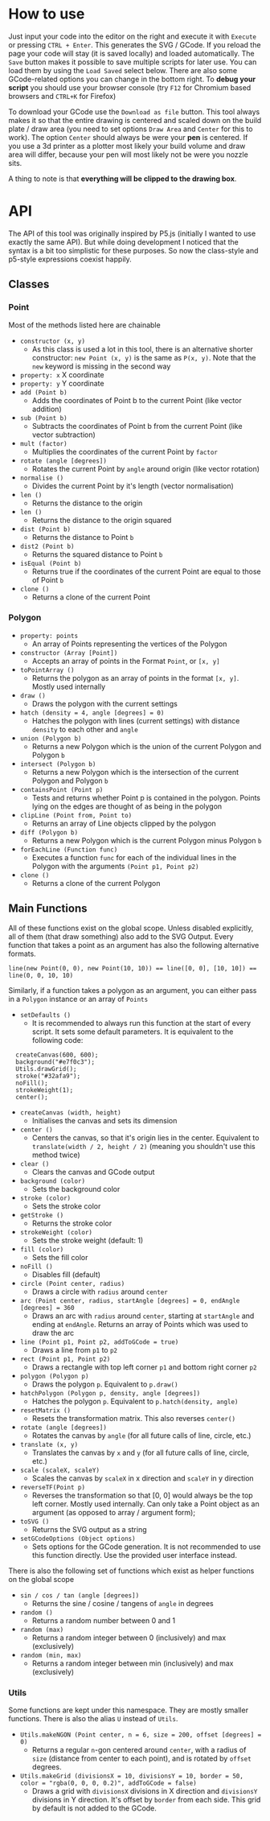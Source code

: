 # How to use
Just input your code into the editor on the right and execute it with `Execute` or pressing `CTRL + Enter`. This generates the SVG / GCode. If you reload the page your code will stay (it is saved locally) and loaded automatically. The `Save` button makes it possible to save multiple scripts for later use. You can load them by using the `Load Saved` select below. There are also some GCode-related options you can change in the bottom right. To **debug your script** you should use your browser console (try `F12` for Chromium based browsers and `CTRL+K` for Firefox)

To download your GCode use the `Download as file` button. This tool always makes it so that the entire drawing is centered and scaled down on the build plate / draw area (you need to set options `Draw Area` and `Center` for this to work). The option `Center` should always be were your **pen** is centered. If you use a 3d printer as a plotter most likely your build volume and draw area will differ, because your pen will most likely not be were you nozzle sits.

A thing to note is that **everything will be clipped to the drawing box**.



# API

The API of this tool was originally inspired by P5.js (initially I wanted to use exactly the same API). But while doing development I noticed that the syntax is a bit too simplistic for these purposes. So now the class-style and p5-style expressions coexist happily.

## Classes
### Point
Most of the methods listed here are chainable
 - `constructor (x, y)`
   - As this class is used a lot in this tool, there is an alternative shorter constructor: `new Point (x, y)` is the same as `P(x, y)`. Note that the `new` keyword is missing in the second way
 - `property: x` X coordinate
 - `property: y` Y coordinate
 - `add (Point b)`
   - Adds the coordinates of Point b to the current Point (like vector addition)
 - `sub (Point b)`
   - Subtracts the coordinates of Point b from the current Point (like vector subtraction)
 - `mult (factor)`
   - Multiplies the coordinates of the current Point by `factor`
 - `rotate (angle [degrees])`
   - Rotates the current Point by `angle` around origin (like vector rotation)
 - `normalise ()`
   - Divides the current Point by it's length (vector normalisation)
 - `len ()`
   - Returns the distance to the origin
 - `len ()`
   - Returns the distance to the origin squared
 - `dist (Point b)`
   - Returns the distance to Point `b`
 - `dist2 (Point b)`
   - Returns the squared distance to Point `b`
 - `isEqual (Point b)`
   - Returns true if the coordinates of the current Point are equal to those of Point `b`
 - `clone ()`
   - Returns a clone of the current Point


### Polygon
 - `property: points`
   - An array of Points representing the vertices of the Polygon
 - `constructor (Array [Point])`
   - Accepts an array of points in the Format `Point`, or `[x, y]`
 - `toPointArray ()`
   - Returns the polygon as an array of points in the format `[x, y]`. Mostly used internally
 - `draw ()`
   - Draws the polygon with the current settings
 - `hatch (density = 4, angle [degrees] = 0)`
   - Hatches the polygon with lines (current settings) with distance `density` to each other and `angle`
 - `union (Polygon b)`
   - Returns a new Polygon which is the union of the current Polygon and Polygon `b`
 - `intersect (Polygon b)`
   - Returns a new Polygon which is the intersection of the current Polygon and Polygon `b`
 - `containsPoint (Point p)`
   - Tests and returns whether Point p is contained in the polygon. Points lying on the edges are thought of as being in the polygon
 - `clipLine (Point from, Point to)`
   - Returns an array of Line objects clipped by the polygon
 - `diff (Polygon b)`
   - Returns a new Polygon which is the current Polygon minus Polygon `b`
 - `forEachLine (Function func)`
   - Executes a function `func` for each of the individual lines in the Polygon with the arguments `(Point p1, Point p2)`
 - `clone ()`
   - Returns a clone of the current Polygon

## Main Functions
All of these functions exist on the global scope.
Unless disabled explicitly, all of them (that draw something) also add to the SVG Output.
Every function that takes a point as an argument has also the following alternative formats.
```
line(new Point(0, 0), new Point(10, 10)) == line([0, 0], [10, 10]) == line(0, 0, 10, 10)
```
Similarly, if a function takes a polygon as an argument, you can either pass in a `Polygon` instance or an array of `Points`
 - `setDefaults ()`
   - It is recommended to always run this function at the start of every script. It sets some default parameters. It is equivalent to the following code:
  ```
    createCanvas(600, 600);
    background("#e7f0c3");
    Utils.drawGrid();
    stroke("#32afa9");
    noFill();
    strokeWeight(1);
    center();
  ```
 - `createCanvas (width, height)`
   - Initialises the canvas and sets its dimension
 - `center ()`
   - Centers the canvas, so that it's origin lies in the center. Equivalent to `translate(width / 2, height / 2)` (meaning you shouldn't use this method twice)
 - `clear ()`
   - Clears the canvas and GCode output
 - `background (color)`
   - Sets the background color
 - `stroke (color)`
   - Sets the stroke color
 - `getStroke ()`
   - Returns the stroke color
 - `strokeWeight (color)`
   - Sets the stroke weight (default: 1)
 - `fill (color)`
   - Sets the fill color
 - `noFill ()`
   - Disables fill (default)
 - `circle (Point center, radius)`
   - Draws a circle with `radius` around `center`
 - `arc (Point center, radius, startAngle [degrees] = 0, endAngle [degrees] = 360`
   - Draws an arc with `radius` around `center`, starting at `startAngle` and ending at `endAngle`. Returns an array of Points which was used to draw the arc
 - `line (Point p1, Point p2, addToGCode = true)`
   - Draws a line from `p1` to `p2`
 - `rect (Point p1, Point p2)`
   - Draws a rectangle with top left corner `p1` and bottom right corner `p2`
 - `polygon (Polygon p)`
   - Draws the polygon `p`. Equivalent to `p.draw()`
 - `hatchPolygon (Polygon p, density, angle [degrees])`
   - Hatches the polygon `p`. Equivalent to `p.hatch(density, angle)`
 - `resetMatrix ()`
   - Resets the transformation matrix. This also reverses `center()`
 - `rotate (angle [degrees])`
   - Rotates the canvas by `angle` (for all future calls of line, circle, etc.)
 - `translate (x, y)`
   - Translates the canvas by `x` and `y` (for all future calls of line, circle, etc.)
 - `scale (scaleX, scaleY)`
   - Scales the canvas by `scaleX` in x direction and `scaleY` in y direction
 - `reverseTF(Point p)`
   - Reverses the transformation so that [0, 0] would always be the top left corner. Mostly used internally. Can only take a Point object as an argument (as opposed to array / argument form);
 - `toSVG ()`
   - Returns the SVG output as a string
 - `setGCodeOptions (Object options)`
   - Sets options for the GCode generation. It is not recommended to use this function directly. Use the provided user interface instead.

There is also the following set of functions which exist as helper functions on the global scope
 - `sin / cos / tan (angle [degrees])`
   - Returns the sine / cosine / tangens of `angle` in degrees
 - `random ()`
   - Returns a random number between 0 and 1
 - `random (max)`
   - Returns a random integer between 0 (inclusively) and max (exclusively)
 - `random (min, max)`
   - Returns a random integer between min (inclusively) and max (exclusively)

### Utils
Some functions are kept under this namespace. They are mostly smaller functions. There is also the alias `U` instead of `Utils`.
 - `Utils.makeNGON (Point center, n = 6, size = 200, offset [degrees] = 0)`
   - Returns a regular `n`-gon centered around `center`, with a radius of `size` (distance from center to each point), and is rotated by `offset` degrees.
 - `Utils.makeGrid (divisionsX = 10, divisionsY = 10, border = 50, color = "rgba(0, 0, 0, 0.2)", addToGCode = false)`
   - Draws a grid with `divisionsX` divisions in X direction and `divisionsY` divisions in Y direction. It's offset by `border` from each side. This grid by default is not added to the GCode.
